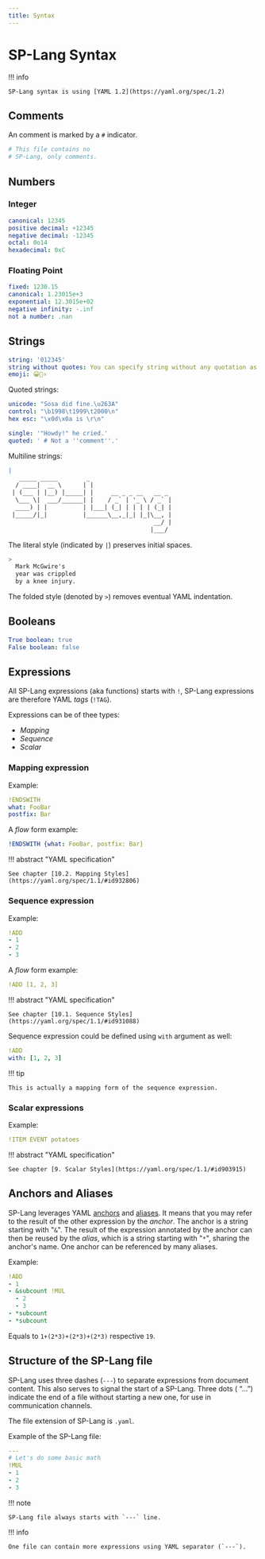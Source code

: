 ```yaml
---
title: Syntax
---
```


# SP-Lang Syntax

!!! info

    SP-Lang syntax is using [YAML 1.2](https://yaml.org/spec/1.2)



## Comments

An comment is marked by a `#` indicator.

```yaml
# This file contains no
# SP-Lang, only comments.
```


## Numbers

### Integer

```yaml
canonical: 12345
positive decimal: +12345
negative decimal: -12345
octal: 0o14
hexadecimal: 0xC
```


### Floating Point

```yaml
fixed: 1230.15
canonical: 1.23015e+3
exponential: 12.3015e+02
negative infinity: -.inf
not a number: .nan
```


## Strings

```yaml
string: '012345'
string without quotes: You can specify string without any quotation as well
emoji: 😀🚀⭐
```

Quoted strings:

```yaml
unicode: "Sosa did fine.\u263A"
control: "\b1998\t1999\t2000\n"
hex esc: "\x0d\x0a is \r\n"

single: '"Howdy!" he cried.'
quoted: ' # Not a ''comment''.'
```

Multiline strings:

```yaml
|
   _____ _____        _                       
  / ____|  __ \      | |                      
 | (___ | |__) |_____| |     __ _ _ __   __ _ 
  \___ \|  ___/______| |    / _` | '_ \ / _` |
  ____) | |          | |___| (_| | | | | (_| |
 |_____/|_|          |______\__,_|_| |_|\__, |
                                         __/ |
                                        |___/ 
```

The literal style (indicated by `|`) preserves initial spaces.

```yaml
>
  Mark McGwire's
  year was crippled
  by a knee injury.
```

The folded style (denoted by `>`) removes eventual YAML indentation.


## Booleans

```yaml
True boolean: true
False boolean: false
```


## Expressions

All SP-Lang expressions (aka functions) starts with `!`, SP-Lang expressions are therefore YAML _tags_ (`!TAG`).

Expressions can be of thee types:

 - _Mapping_
 - _Sequence_
 - _Scalar_


### Mapping expression

Example:

```yaml
!ENDSWITH
what: FooBar
postfix: Bar
```

A _flow_ form example:

```yaml
!ENDSWITH {what: FooBar, postfix: Bar}
```

!!! abstract "YAML specification"

    See chapter [10.2. Mapping Styles](https://yaml.org/spec/1.1/#id932806)


### Sequence expression

Example:

```yaml
!ADD  
- 1  
- 2  
- 3  
```

A _flow_ form example:

```yaml
!ADD [1, 2, 3]  
```

!!! abstract "YAML specification"

    See chapter [10.1. Sequence Styles](https://yaml.org/spec/1.1/#id931088)


Sequence expression could be defined using `with` argument as well:

```yaml
!ADD
with: [1, 2, 3]
```

!!! tip

    This is actually a mapping form of the sequence expression.



### Scalar expressions

Example:  

```yaml
!ITEM EVENT potatoes
```

!!! abstract "YAML specification"

    See chapter [9. Scalar Styles](https://yaml.org/spec/1.1/#id903915)



## Anchors and Aliases

SP-Lang leverages YAML [anchors](https://yaml.org/spec/1.1/#id899912) and [aliases](https://yaml.org/spec/1.1/#id902561).
It means that you may refer to the result of the other expression by the _anchor_.
The anchor is a string starting with "`&`".
The result of the expression annotated by the anchor can then be reused by the _alias_, which is a string starting with "`*`", sharing the anchor's name.
One anchor can be referenced by many aliases.

Example:

```yaml
!ADD
- 1
- &subcount !MUL
  - 2
  - 3
- *subcount
- *subcount
```

Equals to `1+(2*3)+(2*3)+(2*3)` respective `19`.


## Structure of the SP-Lang file

SP-Lang uses three dashes (`---`) to separate expressions from document content.
This also serves to signal the start of a SP-Lang.
Three dots ( “...”) indicate the end of a file without starting a new one, for use in communication channels.

The file extension of SP-Lang is `.yaml`.

Example of the SP-Lang file:


```yaml title="multiplication.yaml"
---
# Let's do some basic math
!MUL
- 1
- 2
- 3
```


!!! note

    SP-Lang file always starts with `---` line.


!!! info

    One file can contain more expressions using YAML separator (`---`).
